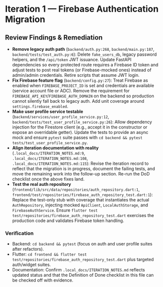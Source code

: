 # Iteration 1 — Firebase Authentication Migration

## Review Findings & Remediation
- **Remove legacy auth path** (`backend/auth.py:268`, `backend/main.py:187`, `backend/tests/test_auth.py:6`): Delete `fake_users_db`, legacy password helpers, and the `/api/token` JWT issuance. Update FastAPI dependencies so every protected route requires a Firebase ID token and adjust tests to post real tokens (or Firebase-mocked ones) instead of admin/admin credentials. Retire scripts that assume JWT login.
- **Fix Firebase feature flag** (`backend/config.py:27`): Treat Firebase as enabled when `FIREBASE_PROJECT_ID` is set and credentials are available (service account file or ADC). Remove the requirement for `FIREBASE_API_KEY`/`FIREBASE_AUTH_DOMAIN` on the backend so production cannot silently fall back to legacy auth. Add unit coverage around `settings.firebase_enabled`.
- **Make user profile service testable** (`backend/services/user_profile_service.py:12`, `backend/tests/test_user_profile_service.py:26`): Allow dependency injection for the Firestore client (e.g., accept it in the constructor or expose an overridable getter). Update the tests to provide an async mock and ensure `pytest` suite passes with `cd backend && pytest tests/test_user_profile_service.py`.
- **Align iteration documentation with reality** (`.local_docs/ITERATION_NOTES.md:9`, `.local_docs/ITERATION_NOTES.md:108`, `.local_docs/ITERATION_NOTES.md:115`): Revise the iteration record to reflect that the migration is in progress, document the failing tests, and move the remaining work into the follow-up section. Re-run the DoD checklist once the above fixes land.
- **Test the real auth repository** (`frontend/lib/src/data/repositories/auth_repository.dart:1`, `frontend/test/repositories/firebase_auth_repository_test.dart:1`): Replace the test-only stub with coverage that instantiates the actual `AuthRepository`, injecting mocked `ApiClient`, `LocalAuthStorage`, and `FirebaseAuthService`. Ensure `flutter test test/repositories/firebase_auth_repository_test.dart` exercises the production code and validates Firebase token handling.

### Verification
- Backend: `cd backend && pytest` (focus on auth and user profile suites after refactors).
- Flutter: `cd frontend && flutter test test/repositories/firebase_auth_repository_test.dart` plus targeted auth/widget suites.
- Documentation: Confirm `.local_docs/ITERATION_NOTES.md` reflects updated status and that the Definition of Done checklist in this file can be checked off with evidence.
